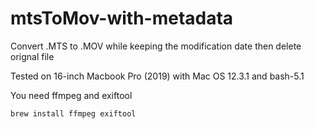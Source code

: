 # mtsToMov-with-metadata
Convert .MTS to .MOV while keeping the modification date then delete orignal file

Tested on 16-inch Macbook Pro (2019) with Mac OS 12.3.1 and bash-5.1

You need ffmpeg and exiftool

`brew install ffmpeg exiftool`
